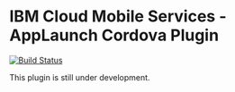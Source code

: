 # IBM Cloud Mobile Services - AppLaunch Cordova Plugin

[![Build Status](https://travis-ci.org/ibm-bluemix-mobile-services/bms-clientsdk-cordova-plugin-applaunch.svg?branch=master)](https://travis-ci.org/ibm-bluemix-mobile-services/bms-clientsdk-cordova-plugin-applaunch)

This plugin is still under development.
 
